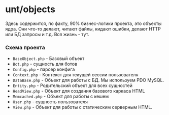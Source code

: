 # unt/objects

Здесь содержится, по факту, 90% бизнес-логики проекта, это объекты ядра. Они что-то делают, читают файлы, кидают ошибки, делают HTTP или БД запросы и т.д. Вся жизнь - тут.

### Схема проекта
- `BaseObject.php` - Базовый объект
- `Bot.php` - сущность для ботов
- `Config.php` - парсер конфига
- `Context.php` - Контекст для текущей сессии пользователя
- `DataBase.php` - Объект для работы с БД. Мы используем PDO MySQL.
- `Entity.php` - Родительский объект для всех сущностей
- `HeadView.php` - Объект для создания базового каркаса HTML
- `Memcached.php` - Объект для работы с кешем
- `User.php` - сущность пользователя
- `View.php` - Объект для работы с статическим серверным HTML.